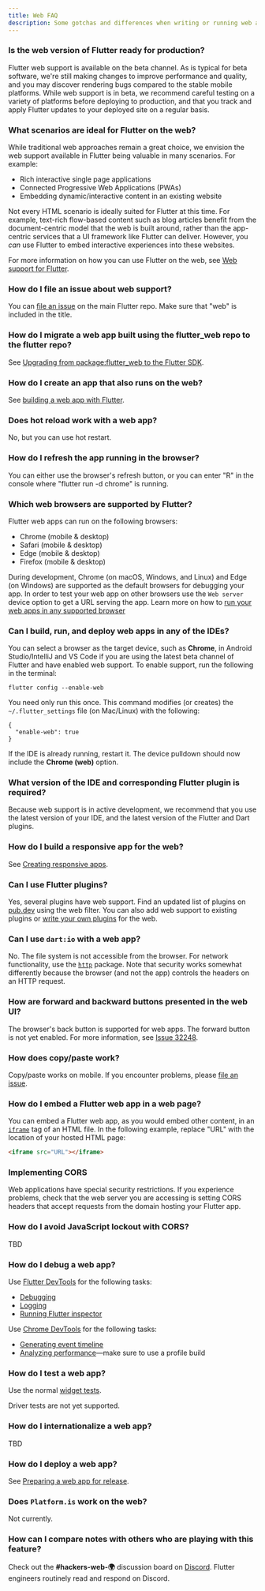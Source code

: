 ```yaml
---
title: Web FAQ
description: Some gotchas and differences when writing or running web apps in Flutter.
---
```


### Is the web version of Flutter ready for production?

Flutter web support is available on the beta channel.
As is typical for beta software, we're still making
changes to improve performance and quality, and you
may discover rendering bugs compared to the stable
mobile platforms. While web support is in beta,
we recommend careful testing on a variety of platforms
before deploying to production, and that you track and
apply Flutter updates to your deployed site on a regular
basis.

### What scenarios are ideal for Flutter on the web?

While traditional web approaches remain a great choice,
we envision the web support available in Flutter being
valuable in many scenarios. For example:

* Rich interactive single page applications
* Connected Progressive Web Applications (PWAs)
* Embedding dynamic/interactive content in an existing website

Not every HTML scenario is ideally suited for Flutter at
this time. For example, text-rich flow-based content such
as blog articles benefit from the document-centric model that
the web is built around, rather than the app-centric services
that a UI framework like Flutter can deliver.
However, you _can_ use Flutter to
embed interactive experiences into these websites.

For more information on how you can use Flutter on the web,
see [Web support for Flutter][].

### How do I file an issue about web support?

You can [file an issue][] on the main Flutter repo.
Make sure that "web" is included in the title.

### How do I migrate a web app built using the flutter_web repo to the flutter repo?

See [Upgrading from package:flutter_web to the Flutter SDK][].

### How do I create an app that also runs on the web?

See [building a web app with Flutter][].

### Does hot reload work with a web app?

No, but you can use hot restart.

### How do I refresh the app running in the browser?

You can either use the browser's refresh button,
or you can enter "R" in the console where
"flutter run -d chrome" is running.

### Which web browsers are supported by Flutter?

Flutter web apps can run on the following browsers:

* Chrome (mobile & desktop)
* Safari (mobile & desktop)
* Edge (mobile & desktop)
* Firefox (mobile & desktop)

During development, Chrome (on macOS, Windows, and Linux) and Edge (on Windows)
are supported as the default browsers for debugging your app. In order to test
your web app on other browsers use the `Web server` device option to get a URL
serving the app. Learn more on how to [run your web apps in any supported
browser][]

### Can I build, run, and deploy web apps in any of the IDEs?

You can select a browser as the target device, such as **Chrome**, in
Android Studio/IntelliJ and VS Code if you are using the
latest beta channel of Flutter and have enabled web support.
To enable support, run the following in the terminal:

```terminal
flutter config --enable-web
```

You need only run this once.
This command modifies (or creates) the
`~/.flutter_settings` file (on Mac/Linux)
with the following:

```shell
{
  "enable-web": true
}
```

If the IDE is already running, restart it.
The device pulldown should now include the **Chrome (web)**
option.

### What version of the IDE and corresponding Flutter plugin is required?

Because web support is in active development,
we recommend that you use the latest version of
your IDE, and the latest version of the Flutter
and Dart plugins.

### How do I build a responsive app for the web?

See [Creating responsive apps][].

### Can I use Flutter plugins?

Yes, several plugins have web support. 
Find an updated list of plugins on [pub.dev][] using the web filter.
You can also add web support to existing plugins or
[write your own plugins][] for the web.

### Can I use `dart:io` with a web app?

No. The file system is not accessible from the browser.
For network functionality, use the [`http`][]
package. Note that security works somewhat
differently because the browser (and not the app)
controls the headers on an HTTP request.

### How are forward and backward buttons presented in the web UI?

The browser's back button is supported for web apps.
The forward button is not yet enabled.
For more information, see [Issue 32248][].

### How does copy/paste work?

Copy/paste works on mobile. If you encounter problems,
please [file an issue][].

### How do I embed a Flutter web app in a web page?

You can embed a Flutter web app,
as you would embed other content,
in an [`iframe`][] tag of an HTML file.
In the following example, replace "URL"
with the location of your hosted HTML page:

```html
<iframe src="URL"></iframe>
```

### Implementing CORS

Web applications have special security restrictions.
If you experience problems,
check that the web server you are accessing is setting
CORS headers that accept requests from the domain
hosting your Flutter app.

### How do I avoid JavaScript lockout with CORS?

TBD

### How do I debug a web app?

Use [Flutter DevTools][] for the following tasks:

* [Debugging][]
* [Logging][]
* [Running Flutter inspector][]

Use [Chrome DevTools][] for the following tasks:

* [Generating event timeline][]
* [Analyzing performance][]&mdash;make sure to use a
  profile build

### How do I test a web app?

Use the normal [widget tests][].

Driver tests are not yet supported.

### How do I internationalize a web app?

TBD

### How do I deploy a web app?

See [Preparing a web app for release][].

### Does `Platform.is` work on the web?

Not currently.

### How can I compare notes with others who are playing with this feature?

Check out the **#hackers-web-🌍** discussion board on [Discord][].
Flutter engineers routinely read and respond on Discord.


[Analyzing performance]: https://developers.google.com/web/tools/chrome-devtools/evaluate-performance
[building a web app with Flutter]: /docs/get-started/web
[Chrome DevTools]: https://developers.google.com/web/tools/chrome-devtools
[Creating responsive apps]: /docs/development/ui/layout/responsive
[Debugging]: /docs/development/tools/devtools/debugger
[Discord]: https://discord.gg/N7Yshp4
[file an issue]: https://goo.gle/flutter_web_issue
[Flutter DevTools]: /docs/development/tools/devtools/overview
[Generating event timeline]: https://developers.google.com/web/tools/chrome-devtools/evaluate-performance/performance-reference
[`http`]: {{site.pub}}/packages/http
[`iframe`]: https://html.com/tags/iframe/
[Issue 32248]: {{site.github}}/flutter/flutter/issues/32248
[Logging]: /docs/development/tools/devtools/logging
[Preparing a web app for release]: /docs/deployment/web
[Running Flutter inspector]: /docs/development/tools/devtools/inspector
[Upgrading from package:flutter_web to the Flutter SDK]: {{site.github}}/flutter/flutter/wiki/Upgrading-from-package:flutter_web-to-the-Flutter-SDK
[widget tests]: /docs/testing#widget-tests
[pub.dev]: {{site.pub}}/flutter/packages?platform=web
[Web support for Flutter]: /web
[write your own plugins]: {{site.medium}}/flutter/how-to-write-a-flutter-web-plugin-5e26c689ea1
[run your web apps in any supported browser]: https://flutter.dev/docs/get-started/web#create-and-run
